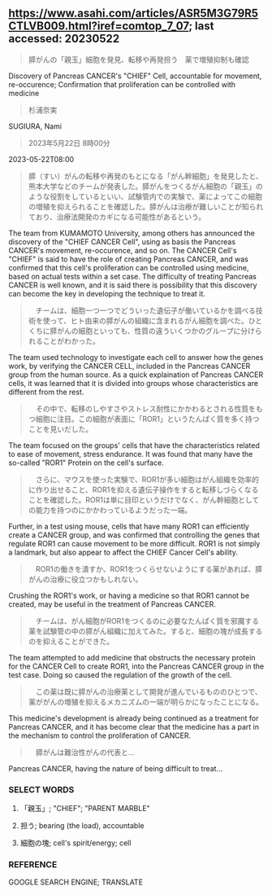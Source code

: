 ## https://www.asahi.com/articles/ASR5M3G79R5CTLVB009.html?iref=comtop_7_07; last accessed: 20230522

> 膵がんの「親玉」細胞を発見、転移や再発担う　薬で増殖抑制も確認

Discovery of Pancreas CANCER's "CHIEF" Cell, accountable for movement, re-occurence; Confirmation that proliferation can be controlled with medicine

> 杉浦奈実

SUGIURA, Nami

> 2023年5月22日 8時00分

2023-05-22T08:00

> 膵（すい）がんの転移や再発のもとになる「がん幹細胞」を発見したと、熊本大学などのチームが発表した。膵がんをつくるがん細胞の「親玉」のような役割をしているといい、試験管内での実験で、薬によってこの細胞の増殖を抑えられることを確認した。膵がんは治療が難しいことが知られており、治療法開発のカギになる可能性があるという。

The team from KUMAMOTO University, among others has announced the discovery of the "CHIEF CANCER Cell", using as basis the Pancreas CANCER's movement, re-occurence, and so on. The CANCER Cell's "CHIEF" is said to have the role of creating Pancreas CANCER, and was confirmed that this cell's proliferation can be controlled using medicine, based on actual tests within a set case. The difficulty of treating Pancreas CANCER is well known, and it is said there is possibility that this discovery can become the key in developing the technique to treat it. 

>　チームは、細胞一つ一つでどういった遺伝子が働いているかを調べる技術を使って、ヒト由来の膵がんの組織に含まれるがん細胞を調べた。ひとくちに膵がんの細胞といっても、性質の違ういくつかのグループに分けられることがわかった。

The team used technology to investigate each cell to answer how the genes work, by verifying the CANCER CELL, included in the Pancreas CANCER group from the human source. As a quick explaination of Pancreas CANCER cells, it was learned that it is divided into groups whose characteristics are different from the rest.

>　その中で、転移のしやすさやストレス耐性にかかわるとされる性質をもつ細胞に注目。この細胞が表面に「ROR1」というたんぱく質を多く持つことを見いだした。

The team focused on the groups' cells that have the characteristics related to ease of movement, stress endurance. It was found that many have the so-called "ROR1" Protein on the cell's surface.

>　さらに、マウスを使った実験で、ROR1が多い細胞はがん組織を効率的に作り出せること、ROR1を抑える遺伝子操作をすると転移しづらくなることを確認した。ROR1は単に目印というだけでなく、がん幹細胞としての能力を持つのにかかわっているようだった一端。

Further, in a test using mouse, cells that have many ROR1 can efficiently create a CANCER group, and was confirmed that controlling the genes that regulate ROR1 can cause movement to be more difficult. ROR1 is not simply a landmark, but also appear to affect the CHIEF Cancer Cell's ability.

>　ROR1の働きを潰すか、ROR1をつくらせないようにする薬があれば、膵がんの治療に役立つかもしれない。

Crushing the ROR1's work, or having a medicine so that ROR1 cannot be created, may be useful in the treatment of Pancreas CANCER.

>　チームは、がん細胞がROR1をつくるのに必要なたんぱく質を邪魔する薬を試験管の中の膵がん組織に加えてみた。すると、細胞の塊が成長するのを抑えることができた。

The team attempted to add medicine that obstructs the necessary protein for the CANCER Cell to create ROR1, into the Pancreas CANCER group in the test case. Doing so caused the regulation of the growth of the cell.

>　この薬は既に膵がんの治療薬として開発が進んでいるもののひとつで、薬ががんの増殖を抑えるメカニズムの一端が明らかになったことになる。

This medicine's development is already being continued as a treatment for Pancreas CANCER, and it has become clear that the medicine has a part in the mechanism to control the proliferation of CANCER.

>　膵がんは難治性がんの代表と…

Pancreas CANCER, having the nature of being difficult to treat...

### SELECT WORDS

1) 「親玉」; "CHIEF"; "PARENT MARBLE"

2) 担う; bearing (the load), accountable

3) 細胞の塊; cell's spirit/energy; cell

### REFERENCE

GOOGLE SEARCH ENGINE; TRANSLATE
